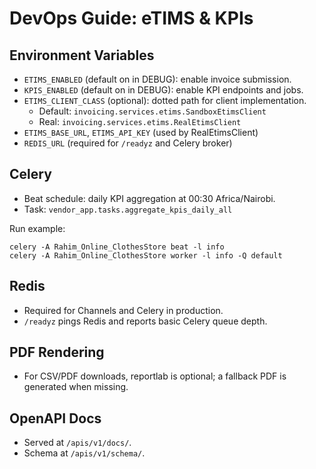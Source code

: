 # DevOps Guide: eTIMS & KPIs

## Environment Variables
- `ETIMS_ENABLED` (default on in DEBUG): enable invoice submission.
- `KPIS_ENABLED` (default on in DEBUG): enable KPI endpoints and jobs.
- `ETIMS_CLIENT_CLASS` (optional): dotted path for client implementation.
  - Default: `invoicing.services.etims.SandboxEtimsClient`
  - Real:    `invoicing.services.etims.RealEtimsClient`
- `ETIMS_BASE_URL`, `ETIMS_API_KEY` (used by RealEtimsClient)
- `REDIS_URL` (required for `/readyz` and Celery broker)

## Celery
- Beat schedule: daily KPI aggregation at 00:30 Africa/Nairobi.
- Task: `vendor_app.tasks.aggregate_kpis_daily_all`

Run example:
```
celery -A Rahim_Online_ClothesStore beat -l info
celery -A Rahim_Online_ClothesStore worker -l info -Q default
```

## Redis
- Required for Channels and Celery in production.
- `/readyz` pings Redis and reports basic Celery queue depth.

## PDF Rendering
- For CSV/PDF downloads, reportlab is optional; a fallback PDF is generated when missing.

## OpenAPI Docs
- Served at `/apis/v1/docs/`.
- Schema at `/apis/v1/schema/`.
